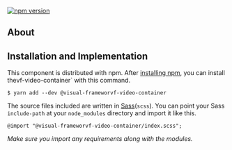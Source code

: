 [![npm version](https://badge.fury.io/js/%40visual-framework%vf-video-container.svg)](https://badge.fury.io/js/%40visual-framework%vf-video-container)

## About

## Installation and Implementation

This component is distributed with npm. After [installing npm](https://www.npmjs.com/get-npm), you can install thevf-video-container` with this command.

```
$ yarn add --dev @visual-frameworvf-video-container
```

The source files included are written in [Sass](http://sass-lang.com)(`scss`). You can point your Sass `include-path` at your `node_modules` directory and import it like this.

```
@import "@visual-frameworvf-video-container/index.scss";
```

_Make sure you import any requirements along with the modules._
